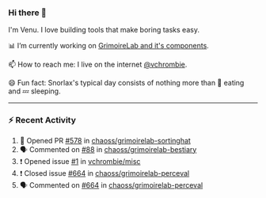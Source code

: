 ### Hi there 👋

I'm Venu. I love building tools that make boring tasks easy.

📊 I’m currently working on [GrimoireLab and it's components](https://chaoss.github.io/grimoirelab).

📫 How to reach me: I live on the internet [@vchrombie](https://www.google.co.in/search?q=vchrombie).

😄 Fun fact: Snorlax's typical day consists of nothing more than :doughnut: eating and :zzz: sleeping.

---

### :zap: Recent Activity

<!--START_SECTION:activity-->
1. 💪 Opened PR [#578](https://github.com/chaoss/grimoirelab-sortinghat/pull/578) in [chaoss/grimoirelab-sortinghat](https://github.com/chaoss/grimoirelab-sortinghat)
2. 🗣 Commented on [#88](https://github.com/chaoss/grimoirelab-bestiary/issues/88) in [chaoss/grimoirelab-bestiary](https://github.com/chaoss/grimoirelab-bestiary)
3. ❗️ Opened issue [#1](https://github.com/vchrombie/misc/issues/1) in [vchrombie/misc](https://github.com/vchrombie/misc)
4. ❗️ Closed issue [#664](https://github.com/chaoss/grimoirelab-perceval/issues/664) in [chaoss/grimoirelab-perceval](https://github.com/chaoss/grimoirelab-perceval)
5. 🗣 Commented on [#664](https://github.com/chaoss/grimoirelab-perceval/issues/664) in [chaoss/grimoirelab-perceval](https://github.com/chaoss/grimoirelab-perceval)
<!--END_SECTION:activity-->

<!--
**vchrombie/vchrombie** is a ✨ _special_ ✨ repository because its `README.md` (this file) appears on your GitHub profile.

Here are some ideas to get you started:

- 🔭 I’m currently working on ...
- 🌱 I’m currently learning ...
- 👯 I’m looking to collaborate on ...
- 🤔 I’m looking for help with ...
- 💬 Ask me about ...
- 📫 How to reach me: ...
- 😄 Pronouns: ...
- ⚡ Fun fact: ...
-->
